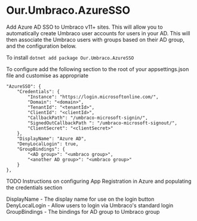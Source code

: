 # Our.Umbraco.AzureSSO
Add Azure AD SSO to Umbraco v11+ sites. This will allow you to automatically create Umbraco user accounts for users in your AD. This will then associate the Umbraco users with groups based on their AD group, and the configuration below.

To install
`dotnet add package Our.Umbraco.AzureSSO`

To configure add the following section to the root of your appsettings.json file and customise as appropriate
```
"AzureSSO": {
    "Credentials": {
        "Instance": "https://login.microsoftonline.com/",
        "Domain": "<domain>",
        "TenantId": "<tenantId>",
        "ClientId": "<clientId>",
        "CallbackPath": "/umbraco-microsoft-signin/",
        "SignedOutCallbackPath ": "/umbraco-microsoft-signout/",
        "ClientSecret": "<clientSecret>"
    },
    "DisplayName": "Azure AD",
    "DenyLocalLogin": true,
    "GroupBindings": {
        "<AD group>": "<umbraco group>",
        "<another AD group>": "<umbraco group>"
    }
},
```
TODO Instructions on configuring App Registration in Azure and populating the credentials section

DisplayName - The display name for use on the login button
DenyLocalLogin - Allow users to login via Umbraco's standard login
GroupBindings - The bindings for AD group to Umbraco group




